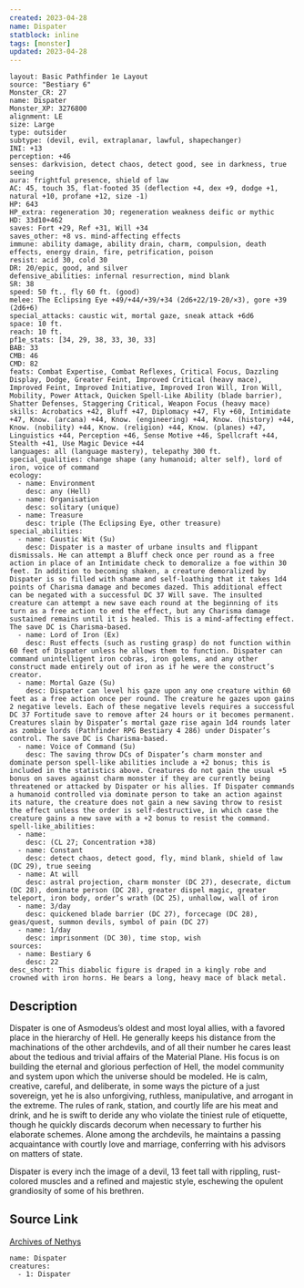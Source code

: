 ```yaml
---
created: 2023-04-28
name: Dispater
statblock: inline
tags: [monster]
updated: 2023-04-28
---
```

```statblock
layout: Basic Pathfinder 1e Layout
source: "Bestiary 6"
Monster_CR: 27
name: Dispater
Monster_XP: 3276800
alignment: LE
size: Large
type: outsider
subtype: (devil, evil, extraplanar, lawful, shapechanger)
INI: +13
perception: +46
senses: darkvision, detect chaos, detect good, see in darkness, true seeing
aura: frightful presence, shield of law
AC: 45, touch 35, flat-footed 35 (deflection +4, dex +9, dodge +1, natural +10, profane +12, size -1)
HP: 643
HP_extra: regeneration 30; regeneration weakness deific or mythic
HD: 33d10+462
saves: Fort +29, Ref +31, Will +34
saves_other: +8 vs. mind-affecting effects
immune: ability damage, ability drain, charm, compulsion, death effects, energy drain, fire, petrification, poison
resist: acid 30, cold 30
DR: 20/epic, good, and silver
defensive_abilities: infernal resurrection, mind blank
SR: 38
speed: 50 ft., fly 60 ft. (good)
melee: The Eclipsing Eye +49/+44/+39/+34 (2d6+22/19-20/×3), gore +39 (2d6+6)
special_attacks: caustic wit, mortal gaze, sneak attack +6d6
space: 10 ft.
reach: 10 ft.
pf1e_stats: [34, 29, 38, 33, 30, 33]
BAB: 33
CMB: 46
CMD: 82
feats: Combat Expertise, Combat Reflexes, Critical Focus, Dazzling Display, Dodge, Greater Feint, Improved Critical (heavy mace), Improved Feint, Improved Initiative, Improved Iron Will, Iron Will, Mobility, Power Attack, Quicken Spell-Like Ability (blade barrier), Shatter Defenses, Staggering Critical, Weapon Focus (heavy mace)
skills: Acrobatics +42, Bluff +47, Diplomacy +47, Fly +60, Intimidate +47, Know. (arcana) +44, Know. (engineering) +44, Know. (history) +44, Know. (nobility) +44, Know. (religion) +44, Know. (planes) +47, Linguistics +44, Perception +46, Sense Motive +46, Spellcraft +44, Stealth +41, Use Magic Device +44
languages: all (language mastery), telepathy 300 ft.
special_qualities: change shape (any humanoid; alter self), lord of iron, voice of command
ecology:
  - name: Environment
    desc: any (Hell)
  - name: Organisation
    desc: solitary (unique)
  - name: Treasure
    desc: triple (The Eclipsing Eye, other treasure)
special_abilities:
  - name: Caustic Wit (Su)
    desc: Dispater is a master of urbane insults and flippant dismissals. He can attempt a Bluff check once per round as a free action in place of an Intimidate check to demoralize a foe within 30 feet. In addition to becoming shaken, a creature demoralized by Dispater is so filled with shame and self-loathing that it takes 1d4 points of Charisma damage and becomes dazed. This additional effect can be negated with a successful DC 37 Will save. The insulted creature can attempt a new save each round at the beginning of its turn as a free action to end the effect, but any Charisma damage sustained remains until it is healed. This is a mind-affecting effect. The save DC is Charisma-based.
  - name: Lord of Iron (Ex)
    desc: Rust effects (such as rusting grasp) do not function within 60 feet of Dispater unless he allows them to function. Dispater can command unintelligent iron cobras, iron golems, and any other construct made entirely out of iron as if he were the construct’s creator.
  - name: Mortal Gaze (Su)
    desc: Dispater can level his gaze upon any one creature within 60 feet as a free action once per round. The creature he gazes upon gains 2 negative levels. Each of these negative levels requires a successful DC 37 Fortitude save to remove after 24 hours or it becomes permanent. Creatures slain by Dispater’s mortal gaze rise again 1d4 rounds later as zombie lords (Pathfinder RPG Bestiary 4 286) under Dispater’s control. The save DC is Charisma-based.
  - name: Voice of Command (Su)
    desc: The saving throw DCs of Dispater’s charm monster and dominate person spell-like abilities include a +2 bonus; this is included in the statistics above. Creatures do not gain the usual +5 bonus on saves against charm monster if they are currently being threatened or attacked by Dispater or his allies. If Dispater commands a humanoid controlled via dominate person to take an action against its nature, the creature does not gain a new saving throw to resist the effect unless the order is self-destructive, in which case the creature gains a new save with a +2 bonus to resist the command.
spell-like_abilities:
  - name:
    desc: (CL 27; Concentration +38)
  - name: Constant
    desc: detect chaos, detect good, fly, mind blank, shield of law (DC 29), true seeing
  - name: At will
    desc: astral projection, charm monster (DC 27), desecrate, dictum (DC 28), dominate person (DC 28), greater dispel magic, greater teleport, iron body, order’s wrath (DC 25), unhallow, wall of iron
  - name: 3/day
    desc: quickened blade barrier (DC 27), forcecage (DC 28), geas/quest, summon devils, symbol of pain (DC 27)
  - name: 1/day
    desc: imprisonment (DC 30), time stop, wish
sources:
  - name: Bestiary 6
    desc: 22
desc_short: This diabolic figure is draped in a kingly robe and crowned with iron horns. He bears a long, heavy mace of black metal.
```
## Description
Dispater is one of Asmodeus’s oldest and most loyal allies, with a favored place in the hierarchy of Hell. He generally keeps his distance from the machinations of the other archdevils, and of all their number he cares least about the tedious and trivial affairs of the Material Plane. His focus is on building the eternal and glorious perfection of Hell, the model community and system upon which the universe should be modeled. He is calm, creative, careful, and deliberate, in some ways the picture of a just sovereign, yet he is also unforgiving, ruthless, manipulative, and arrogant in the extreme. The rules of rank, station, and courtly life are his meat and drink, and he is swift to deride any who violate the tiniest rule of etiquette, though he quickly discards decorum when necessary to further his elaborate schemes. Alone among the archdevils, he maintains a passing acquaintance with courtly love and marriage, conferring with his advisors on matters of state. 

Dispater is every inch the image of a devil, 13 feet tall with rippling, rust-colored muscles and a refined and majestic style, eschewing the opulent grandiosity of some of his brethren.
## Source Link
[Archives of Nethys](https://aonprd.com/MonsterDisplay.aspx?ItemName=Dispater)
```encounter-table
name: Dispater
creatures:
  - 1: Dispater
```
